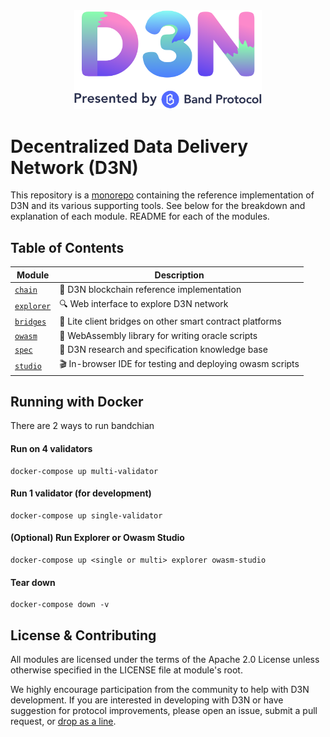 <div align="center">
  <img width="300" src="assets/d3n_banner.png" />
</div>

# Decentralized Data Delivery Network (D3N)

This repository is a [monorepo] containing the reference implementation of D3N and its various supporting tools. See below for the breakdown and explanation of each module. README for each of the modules.

## Table of Contents

| Module                 | Description                                               |
| ---------------------- | --------------------------------------------------------- |
| [`chain`](chain)       | 🔗 D3N blockchain reference implementation                |
| [`explorer`](explorer) | 🔍 Web interface to explore D3N network                   |
| [`bridges`](bridges)   | 📡 Lite client bridges on other smart contract platforms  |
| [`owasm`](owasm)       | 🔮 WebAssembly library for writing oracle scripts         |
| [`spec`](spec)         | 📖 D3N research and specification knowledge base          |
| [`studio`](studio)     | 🎬 In-browser IDE for testing and deploying owasm scripts |

## Running with Docker

There are 2 ways to run bandchian

#### Run on 4 validators

```
docker-compose up multi-validator
```

#### Run 1 validator (for development)

```
docker-compose up single-validator
```

#### (Optional) Run Explorer or Owasm Studio

```
docker-compose up <single or multi> explorer owasm-studio
```

#### Tear down

```
docker-compose down -v
```

## License & Contributing

All modules are licensed under the terms of the Apache 2.0 License unless otherwise specified in the LICENSE file at module's root.

We highly encourage participation from the community to help with D3N development. If you are interested in developing with D3N or have suggestion for protocol improvements, please open an issue, submit a pull request, or [drop as a line].

[monorepo]: https://en.wikipedia.org/wiki/Monorepo
[drop as a line]: mailto:connect@bandprotocol.com
